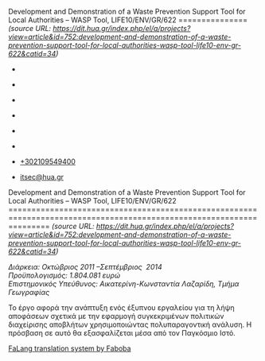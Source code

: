Development and Demonstration of a Waste Prevention Support Tool for Local Authorities – WASP Tool, LIFE10/ENV/GR/622
===============    *(source URL: https://dit.hua.gr/index.php/el/a/projects?view=article&id=752:development-and-demonstration-of-a-waste-prevention-support-tool-for-local-authorities-wasp-tool-life10-env-gr-622&catid=34)*

*   [](https://www.facebook.com/ditharokopio)
*   [](https://www.youtube.com/channel/UCEHkYirpXF1nSLxDCrfDZ4A)
*   [](https://www.linkedin.com/company/77699385)
*   [](https://www.instagram.com/dithua)

*   [](https://dit.hua.gr/index.php/el/a/projects)
*   [](https://dit.hua.gr/index.php/en/research/projects)

*   [+302109549400](tel:+302109549400)
*   [itsec@hua.gr](mailto:itsec@hua.gr)

Development and Demonstration of a Waste Prevention Support Tool for Local Authorities – WASP Tool, LIFE10/ENV/GR/622
=====================================================================================================================  *(source URL: https://dit.hua.gr/index.php/el/a/projects?view=article&id=752:development-and-demonstration-of-a-waste-prevention-support-tool-for-local-authorities-wasp-tool-life10-env-gr-622&catid=34)*

_Διάρκεια: Οκτώβριος 2011 –Σεπτέμβριος  2014_  
_Προϋπολογισμός: 1.804.081 ευρώ_  
_Επιστημονικός Υπεύθυνος: Αικατερίνη-Κωνσταντία Λαζαρίδη, Τμήμα Γεωγραφίας_

Το έργο αφορά την ανάπτυξη ενός έξυπνου εργαλείου για τη λήψη αποφάσεων σχετικά με την εφαρμογή συγκεκριμένων πολιτικών διαχείρισης αποβλήτων χρησιμοποιώντας πολυπαραγοντική ανάλυση. Η πρόσβαση σε αυτό θα εξασφαλίζεται μέσα από τον Παγκόσμιο Ιστό.

[FaLang translation system by Faboba](http://www.faboba.com/ "Faboba : Création de composantJoomla")

[](https://dit.hua.gr/index.php/el/a/projects?view=article&id=752:development-and-demonstration-of-a-waste-prevention-support-tool-for-local-authorities-wasp-tool-life10-env-gr-622&catid=34#)
